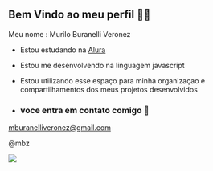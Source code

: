 ## Bem Vindo ao meu perfil 🎱🥇

Meu nome : Murilo Buranelli Veronez
- Estou estudando na [Alura](https:\\www.alura.com.br)
- Estou me desenvolvendo na linguagem javascript
- Estou utilizando esse espaço para minha organizaçao e compartilhamentos dos meus projetos desenvolvidos

- ### voce entra em contato comigo 📧

mburanelliveronez@gmail.com

@mbz

![](
https://media1.tenor.com/m/24xNRJPnHFMAAAAC/enraged-vlad-dracula-tepes.gif)
